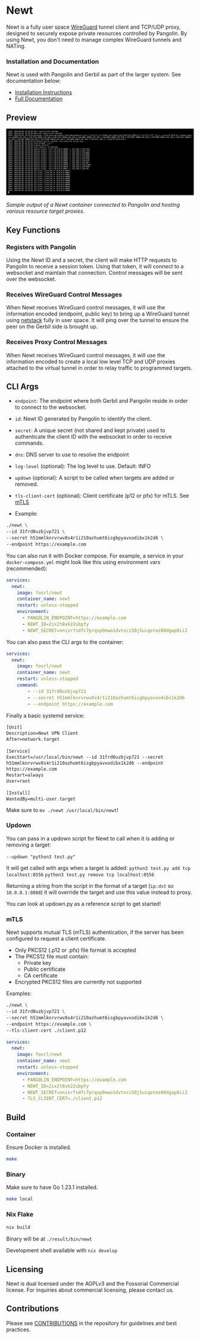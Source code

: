 # Newt

Newt is a fully user space [WireGuard](https://www.wireguard.com/) tunnel client and TCP/UDP proxy, designed to securely expose private resources controlled by Pangolin. By using Newt, you don't need to manage complex WireGuard tunnels and NATing.

### Installation and Documentation

Newt is used with Pangolin and Gerbil as part of the larger system. See documentation below:

-   [Installation Instructions](https://docs.fossorial.io)
-   [Full Documentation](https://docs.fossorial.io)

## Preview

<img src="public/screenshots/preview.png" alt="Preview"/>

_Sample output of a Newt container connected to Pangolin and hosting various resource target proxies._

## Key Functions

### Registers with Pangolin

Using the Newt ID and a secret, the client will make HTTP requests to Pangolin to receive a session token. Using that token, it will connect to a websocket and maintain that connection. Control messages will be sent over the websocket.

### Receives WireGuard Control Messages

When Newt receives WireGuard control messages, it will use the information encoded (endpoint, public key) to bring up a WireGuard tunnel using [netstack](https://github.com/WireGuard/wireguard-go/blob/master/tun/netstack/examples/http_server.go) fully in user space. It will ping over the tunnel to ensure the peer on the Gerbil side is brought up. 

### Receives Proxy Control Messages

When Newt receives WireGuard control messages, it will use the information encoded to create a local low level TCP and UDP proxies attached to the virtual tunnel in order to relay traffic to programmed targets.

## CLI Args

- `endpoint`: The endpoint where both Gerbil and Pangolin reside in order to connect to the websocket.
- `id`: Newt ID generated by Pangolin to identify the client.
- `secret`: A unique secret (not shared and kept private) used to authenticate the client ID with the websocket in order to receive commands. 
- `dns`: DNS server to use to resolve the endpoint
- `log-level` (optional): The log level to use. Default: INFO
- `updown` (optional): A script to be called when targets are added or removed.
- `tls-client-cert` (optional): Client certificate (p12 or pfx) for mTLS. See [mTLS](#mtls)

- Example:

```bash
./newt \
--id 31frd0uzbjvp721 \
--secret h51mmlknrvrwv8s4r1i210azhumt6isgbpyavxodibx1k2d6 \
--endpoint https://example.com
```

You can also run it with Docker compose. For example, a service in your `docker-compose.yml` might look like this using environment vars (recommended):

```yaml
services:
  newt:
    image: fosrl/newt
    container_name: newt
    restart: unless-stopped
    environment:
      - PANGOLIN_ENDPOINT=https://example.com
      - NEWT_ID=2ix2t8xk22ubpfy 
      - NEWT_SECRET=nnisrfsdfc7prqsp9ewo1dvtvci50j5uiqotez00dgap0ii2 
```

You can also pass the CLI args to the container:

```yaml
services:
  newt:
    image: fosrl/newt
    container_name: newt
    restart: unless-stopped
    command:
        - --id 31frd0uzbjvp721
        - --secret h51mmlknrvrwv8s4r1i210azhumt6isgbpyavxodibx1k2d6
        - --endpoint https://example.com
```

Finally a basic systemd service:

```
[Unit]
Description=Newt VPN Client
After=network.target

[Service]
ExecStart=/usr/local/bin/newt --id 31frd0uzbjvp721 --secret h51mmlknrvrwv8s4r1i210azhumt6isgbpyavxodibx1k2d6 --endpoint https://example.com
Restart=always
User=root

[Install]
WantedBy=multi-user.target
```

Make sure to `mv ./newt /usr/local/bin/newt`!

### Updown

You can pass in a updown script for Newt to call when it is adding or removing a target:

`--updown "python3 test.py"`

It will get called with args when a target is added: 
`python3 test.py add tcp localhost:8556`
`python3 test.py remove tcp localhost:8556`

Returning a string from the script in the format of a target (`ip:dst` so `10.0.0.1:8080`) it will override the target and use this value instead to proxy.

You can look at updown.py as a reference script to get started!

### mTLS
Newt supports mutual TLS (mTLS) authentication, if the server has been configured to request a client certificate.
* Only PKCS12 (.p12 or .pfx) file format is accepted
* The PKCS12 file must contain: 
  * Private key
  * Public certificate
  * CA certificate
* Encrypted PKCS12 files are currently not supported

Examples:

```bash
./newt \
--id 31frd0uzbjvp721 \
--secret h51mmlknrvrwv8s4r1i210azhumt6isgbpyavxodibx1k2d6 \
--endpoint https://example.com \
--tls-client-cert ./client.p12
```

```yaml
services:
  newt:
    image: fosrl/newt
    container_name: newt
    restart: unless-stopped
    environment:
      - PANGOLIN_ENDPOINT=https://example.com
      - NEWT_ID=2ix2t8xk22ubpfy 
      - NEWT_SECRET=nnisrfsdfc7prqsp9ewo1dvtvci50j5uiqotez00dgap0ii2 
      - TLS_CLIENT_CERT=./client.p12 
```

## Build

### Container 

Ensure Docker is installed.

```bash
make
```

### Binary

Make sure to have Go 1.23.1 installed.

```bash
make local
```

### Nix Flake

```bash
nix build
```

Binary will be at `./result/bin/newt`

Development shell available with `nix develop`

## Licensing

Newt is dual licensed under the AGPLv3 and the Fossorial Commercial license. For inquiries about commercial licensing, please contact us.

## Contributions

Please see [CONTRIBUTIONS](./CONTRIBUTING.md) in the repository for guidelines and best practices.
